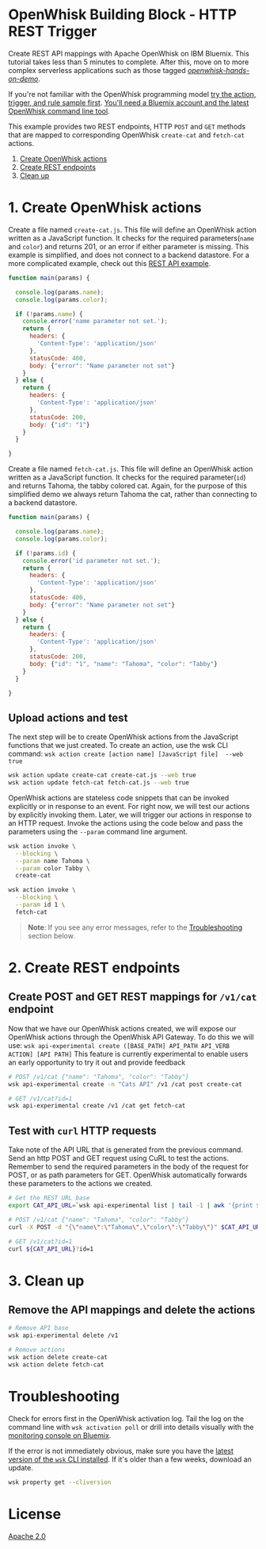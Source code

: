 # OpenWhisk Building Block - HTTP REST Trigger
Create REST API mappings with Apache OpenWhisk on IBM Bluemix. This tutorial takes less than 5 minutes to complete. After this, move on to more complex serverless applications such as those tagged [_openwhisk-hands-on-demo_](https://github.com/search?q=topic%3Aopenwhisk-hands-on-demo+org%3AIBM&type=Repositories).

If you're not familiar with the OpenWhisk programming model [try the action, trigger, and rule sample first](https://github.com/IBM/openwhisk-action-trigger-rule). [You'll need a Bluemix account and the latest OpenWhisk command line tool](https://github.com/IBM/openwhisk-action-trigger-rule/blob/master/docs/OPENWHISK.md).

This example provides two REST endpoints, HTTP `POST` and `GET` methods that are mapped to corresponding OpenWhisk `create-cat` and `fetch-cat` actions.

1. [Create OpenWhisk actions](#1-create-openwhisk-actions)
2. [Create REST endpoints](#2-create-rest-endpoints)
4. [Clean up](#3-clean-up)

# 1. Create OpenWhisk actions
Create a file named `create-cat.js`. This file will define an OpenWhisk action written as a JavaScript function. It checks for the required parameters(`name` and `color`) and returns 201, or an error if either parameter is missing. This example is simplified, and does not connect to a backend datastore. For a more complicated example, check out this [REST API example](https://github.com/IBM/openwhisk-serverless-apis).
```javascript
function main(params) {

  console.log(params.name);
  console.log(params.color);

  if (!params.name) {
    console.error('name parameter not set.');
    return {
      headers: {
        'Content-Type': 'application/json'
      },
      statusCode: 400,
      body: {"error": "Name parameter not set"}
    }
  } else {
    return {
      headers: {
        'Content-Type': 'application/json'
      },
      statusCode: 200,
      body: {"id": "1"}
    }
  }

}
```

Create a file named `fetch-cat.js`. This file will define an OpenWhisk action written as a JavaScript function. It checks for the required parameter(`id`) and returns Tahoma, the tabby colored cat. Again, for the purpose of this simplified demo we always return Tahoma the cat, rather than connecting to a backend datastore.
```javascript
function main(params) {

  console.log(params.name);
  console.log(params.color);

  if (!params.id) {
    console.error('id parameter not set.');
    return {
      headers: {
        'Content-Type': 'application/json'
      },
      statusCode: 400,
      body: {"error": "Name parameter not set"}
    }
  } else {
    return {
      headers: {
        'Content-Type': 'application/json'
      },
      statusCode: 200,
      body: {"id": "1", "name": "Tahoma", "color": "Tabby"}
    }
  }

}
```

## Upload actions and test
The next step will be to create OpenWhisk actions from the JavaScript functions that we just created. To create an action, use the wsk CLI command: `wsk action create [action name] [JavaScript file]  --web true`
```bash
wsk action update create-cat create-cat.js --web true
wsk action update fetch-cat fetch-cat.js --web true
```
OpenWhisk actions are stateless code snippets that can be invoked explicitly or in response to an event. For right now, we will test our actions by explicitly invoking them. Later, we will trigger our actions in response to an HTTP request. Invoke the actions using the code below and pass the parameters using the `--param` command line argument.

```bash
wsk action invoke \
  --blocking \
  --param name Tahoma \
  --param color Tabby \
  create-cat

wsk action invoke \
  --blocking \
  --param id 1 \
  fetch-cat
```

> **Note**: If you see any error messages, refer to the [Troubleshooting](#troubleshooting) section below.

# 2. Create REST endpoints
## Create POST and GET REST mappings for `/v1/cat` endpoint
Now that we have our OpenWhisk actions created, we will expose our OpenWhisk actions through the OpenWhisk API Gateway. To do this we will use: `wsk api-experimental create ([BASE_PATH] API_PATH API_VERB ACTION] [API PATH]`
This feature is currently experimental to enable users an early opportunity to try it out and provide feedback
```bash
# POST /v1/cat {"name": "Tahoma", "color": "Tabby"}
wsk api-experimental create -n "Cats API" /v1 /cat post create-cat

# GET /v1/cat?id=1
wsk api-experimental create /v1 /cat get fetch-cat
```

## Test with `curl` HTTP requests
Take note of the API URL that is generated from the previous command. Send an http POST and GET request using CuRL to test the actions. Remember to send the required parameters in the body of the request for POST, or as path parameters for GET. OpenWhisk automatically forwards these parameters to the actions we created.

```bash
# Get the REST URL base
export CAT_API_URL=`wsk api-experimental list | tail -1 | awk '{print $5}'`

# POST /v1/cat {"name": "Tahoma", "color": "Tabby"}
curl -X POST -d "{\"name\":\"Tahoma\",\"color\":\"Tabby\"}" $CAT_API_URL

# GET /v1/cat?id=1
curl ${CAT_API_URL}?id=1
```

# 3. Clean up
## Remove the API mappings and delete the actions

```bash
# Remove API base
wsk api-experimental delete /v1

# Remove actions
wsk action delete create-cat
wsk action delete fetch-cat
```

# Troubleshooting
Check for errors first in the OpenWhisk activation log. Tail the log on the command line with `wsk activation poll` or drill into details visually with the [monitoring console on Bluemix](https://console.ng.bluemix.net/openwhisk/dashboard).

If the error is not immediately obvious, make sure you have the [latest version of the `wsk` CLI installed](https://console.ng.bluemix.net/openwhisk/learn/cli). If it's older than a few weeks, download an update.
```bash
wsk property get --cliversion
```

# License
[Apache 2.0](LICENSE.txt)
